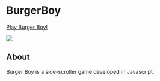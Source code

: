 # BurgerBoy

[Play Burger Boy!](https://danna-aa.github.io/BurgerBoy/dist/index.html)

![](https://media.giphy.com/media/Qs7mDvmAzVpJNRcdO5/giphy.gif)

## About
Burger Boy is a side-scroller game developed in Javascript. 
